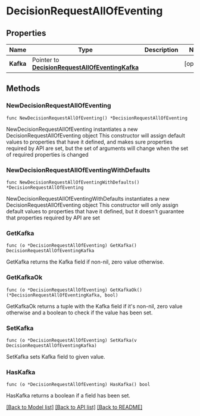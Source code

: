 # DecisionRequestAllOfEventing

## Properties

Name | Type | Description | Notes
------------ | ------------- | ------------- | -------------
**Kafka** | Pointer to [**DecisionRequestAllOfEventingKafka**](DecisionRequestAllOfEventingKafka.md) |  | [optional] 

## Methods

### NewDecisionRequestAllOfEventing

`func NewDecisionRequestAllOfEventing() *DecisionRequestAllOfEventing`

NewDecisionRequestAllOfEventing instantiates a new DecisionRequestAllOfEventing object
This constructor will assign default values to properties that have it defined,
and makes sure properties required by API are set, but the set of arguments
will change when the set of required properties is changed

### NewDecisionRequestAllOfEventingWithDefaults

`func NewDecisionRequestAllOfEventingWithDefaults() *DecisionRequestAllOfEventing`

NewDecisionRequestAllOfEventingWithDefaults instantiates a new DecisionRequestAllOfEventing object
This constructor will only assign default values to properties that have it defined,
but it doesn't guarantee that properties required by API are set

### GetKafka

`func (o *DecisionRequestAllOfEventing) GetKafka() DecisionRequestAllOfEventingKafka`

GetKafka returns the Kafka field if non-nil, zero value otherwise.

### GetKafkaOk

`func (o *DecisionRequestAllOfEventing) GetKafkaOk() (*DecisionRequestAllOfEventingKafka, bool)`

GetKafkaOk returns a tuple with the Kafka field if it's non-nil, zero value otherwise
and a boolean to check if the value has been set.

### SetKafka

`func (o *DecisionRequestAllOfEventing) SetKafka(v DecisionRequestAllOfEventingKafka)`

SetKafka sets Kafka field to given value.

### HasKafka

`func (o *DecisionRequestAllOfEventing) HasKafka() bool`

HasKafka returns a boolean if a field has been set.


[[Back to Model list]](../README.md#documentation-for-models) [[Back to API list]](../README.md#documentation-for-api-endpoints) [[Back to README]](../README.md)


